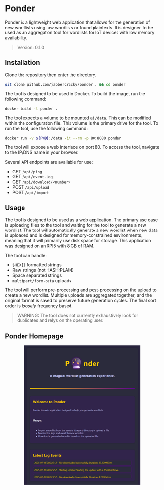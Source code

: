 # Ponder
Ponder is a lightweight web application that allows for the generation of new
wordlists using raw wordlists or found plaintexts. It is designed to be used
as an aggregation tool for wordlists for IoT devices with low
memory availability.

> Version: 0.1.0

## Installation
Clone the repository then enter the directory.
```bash
git clone github.com/jabbercracky/ponder . && cd ponder
```

The tool is designed to be used in Docker. To build the image, run the
following command:
```bash
docker build -t ponder .
```

The tool expects a volume to be mounted at `/data`. This can be modified within
the configuration file. This volume is the primary
drive for the tool. To run the tool, use the following command:
```bash
docker run -v ${PWD}:/data -it --rm -p 80:8080 ponder
```

The tool will expose a web interface on port 80. To access the tool, navigate
to the IP/DNS name in your browser.

Several API endpoints are available for use:
- GET `/api/ping`
- GET `/api/event-log`
- GET `/api/download/<number>`
- POST `/api/upload`
- POST `/api/import`

## Usage
The tool is designed to be used as a web application. The primary use case is
uploading files to the tool and waiting for the tool to generate a new
wordlist. The tool will automatically generate a new wordlist when new data is
uploaded and is designed for memory-constrained environments, meaning that it
will primarily use disk space for storage. This application was designed on an
RPI5 with 8 GB of RAM.

The tool can handle:
- `$HEX[]` formatted strings
- Raw strings (not HASH:PLAIN)
- Space separated strings
- `multipart/form-data` uploads

The tool will perform pre-processing and post-processing on the upload to create
a new wordlist. Multiple uploads are aggregated together, and the original format is
saved to preserve future generation cycles. The final sort order is *loosely* frequency
based.

> WARNING: The tool does not currently exhaustively look for duplicates and relys on the operating user.

## Ponder Homepage
<div align="center">
  <img src="./index.png" alt="Ponder Index" width="75%">
</div>
